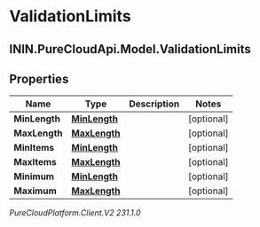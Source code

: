 # ValidationLimits

## ININ.PureCloudApi.Model.ValidationLimits

## Properties

|Name | Type | Description | Notes|
|------------ | ------------- | ------------- | -------------|
| **MinLength** | [**MinLength**](MinLength) |  | [optional] |
| **MaxLength** | [**MaxLength**](MaxLength) |  | [optional] |
| **MinItems** | [**MinLength**](MinLength) |  | [optional] |
| **MaxItems** | [**MaxLength**](MaxLength) |  | [optional] |
| **Minimum** | [**MinLength**](MinLength) |  | [optional] |
| **Maximum** | [**MaxLength**](MaxLength) |  | [optional] |



_PureCloudPlatform.Client.V2 231.1.0_
